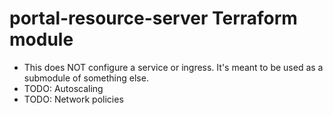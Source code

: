# portal-resource-server Terraform module

* This does NOT configure a service or ingress. It's meant
  to be used as a submodule of something else.
* TODO: Autoscaling
* TODO: Network policies